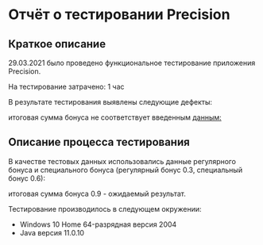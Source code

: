 # Отчёт о тестировании Precision

## Краткое описание
29.03.2021 было проведено функциональное тестирование приложения Precision.

На тестирование затрачено: 1 час

В результате тестирования выявлены следующие дефекты:

итоговая сумма бонуса не соответствует введенным [данным:](https://github.com/AnitaNuares/java2-2/issues/1)

## Описание процесса тестирования
В качестве тестовых данных использовались данные регулярного бонуса и специального бонуса (регулярный бонус 0.3, специальный бонус 0.6):

итоговая сумма бонуса 0.9 - ожидаемый результат.

Тестирование производилось в следующем окружении:

- Windows 10 Home 64-разрядная версия 2004 
- Java версия 11.0.10